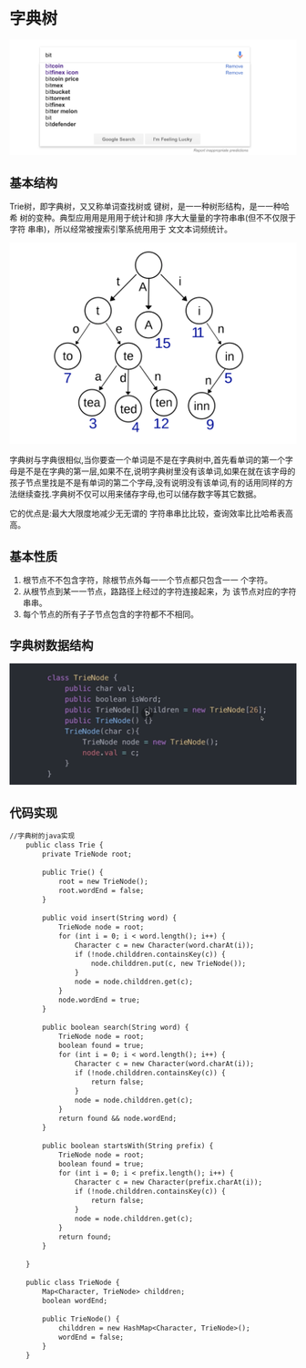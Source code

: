 # 字典树

![](字典树解决的问题.png)

## 基本结构

Trie树，即字典树，⼜又称单词查找树或 键树，是⼀一种树形结构，是⼀一种哈希 树的变种。典型应⽤用是⽤用于统计和排 序⼤大量量的字符串串(但不不仅限于字符 串串)，所以经常被搜索引擎系统⽤用于 ⽂文本词频统计。

![](字典树结构1.png)

字典树与字典很相似,当你要查一个单词是不是在字典树中,首先看单词的第一个字母是不是在字典的第一层,如果不在,说明字典树里没有该单词,如果在就在该字母的孩子节点里找是不是有单词的第二个字母,没有说明没有该单词,有的话用同样的方法继续查找.字典树不仅可以用来储存字母,也可以储存数字等其它数据。

它的优点是:最⼤大限度地减少⽆无谓的 字符串串⽐比较，查询效率⽐比哈希表⾼高。

## 基本性质
1. 根节点不不包含字符，除根节点外每⼀一个节点都只包含⼀一 个字符。
2. 从根节点到某⼀一节点，路路径上经过的字符连接起来，为 该节点对应的字符串串。
3. 每个节点的所有⼦子节点包含的字符都不不相同。

## 字典树数据结构

![](字典树结构.png) 

## 代码实现

```
//字典树的java实现
    public class Trie {
        private TrieNode root;

        public Trie() {
            root = new TrieNode();
            root.wordEnd = false;
        }

        public void insert(String word) {
            TrieNode node = root;
            for (int i = 0; i < word.length(); i++) {
                Character c = new Character(word.charAt(i));
                if (!node.childdren.containsKey(c)) {
                    node.childdren.put(c, new TrieNode());
                }
                node = node.childdren.get(c);
            }
            node.wordEnd = true;
        }

        public boolean search(String word) {
            TrieNode node = root;
            boolean found = true;
            for (int i = 0; i < word.length(); i++) {
                Character c = new Character(word.charAt(i));
                if (!node.childdren.containsKey(c)) {
                    return false;
                }
                node = node.childdren.get(c);
            }
            return found && node.wordEnd;
        }

        public boolean startsWith(String prefix) {
            TrieNode node = root;
            boolean found = true;
            for (int i = 0; i < prefix.length(); i++) {
                Character c = new Character(prefix.charAt(i));
                if (!node.childdren.containsKey(c)) {
                    return false;
                }
                node = node.childdren.get(c);
            }
            return found;
        }

    }

    public class TrieNode {
        Map<Character, TrieNode> childdren;
        boolean wordEnd;

        public TrieNode() {
            childdren = new HashMap<Character, TrieNode>();
            wordEnd = false;
        }
    }
```
